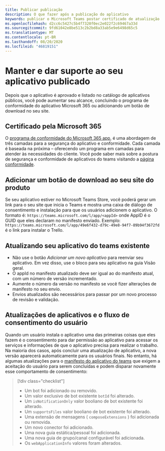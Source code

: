 ```yaml
---
title: Publicar publicação
description: O que fazer após a publicação do aplicativo
keywords: publicar o Microsoft Teams postar certificado de atualização
ms.openlocfilehash: d2cc6c5427c5b4f7320f0ec2e022f2c69467a33d
ms.sourcegitcommit: 9fd61042e8be513c2b2bd8a33ab5e9e6498d65c5
ms.translationtype: MT
ms.contentlocale: pt-BR
ms.lasthandoff: 08/20/2020
ms.locfileid: "46819151"
---
```

# <a name="maintain-and-support-your-published-app"></a>Manter e dar suporte ao seu aplicativo publicado 

Depois que o aplicativo é aprovado e listado no catálogo de aplicativos públicos, você pode aumentar seu alcance, concluindo o programa de conformidade do aplicativo Microsoft 365 ou adicionando um botão de download no seu site.

## <a name="microsoft-365-certified"></a>Certificado pela Microsoft 365

O [programa de conformidade do Microsoft 365 app](./application-certification.md), é uma abordagem de três camadas para a segurança do aplicativo e conformidade. Cada camada é baseada na próxima – oferecendo um programa em camadas para atender às necessidades do cliente. Você pode saber mais sobre a postura de segurança e conformidade de aplicativos do teams visitando a [página conformidade](https://docs.microsoft.com/microsoft-365-app-certification/teams/teams-apps).

## <a name="add-a-download-button-to-your-product-site"></a>Adicionar um botão de download ao seu site do produto

Se seu aplicativo estiver no Microsoft Teams Store, você poderá gerar um link para o seu site que inicia o Teams e mostra uma caixa de diálogo de consentimento e instalação para que os usuários adicionem o aplicativo.
O formato é:  `https://teams.microsoft.com/l/app/<appId>` onde AppID é o GUID que eles declaram no manifesto enviado.
Exemplo: `https://teams.microsoft.com/l/app/49e6f432-d79c-49e8-94f7-89b94f3672fd` é o link para instalar o Trello.

## <a name="updating-your-existing-teams-app"></a>Atualizando seu aplicativo do teams existente

* Não use o botão *Adicionar um novo aplicativo* para reenviar seu aplicativo. Em vez disso, use o bloco para seu aplicativo na guia Visão geral.
* O appId no manifesto atualizado deve ser igual ao do manifesto atual, com um número de versão incrementado.
* Aumente o número da versão no manifesto se você fizer alterações de manifesto no seu envio.
* Envios atualizados são necessários para passar por um novo processo de revisão e validação.

## <a name="app-updates-and-the-user-consent-flow"></a>Atualizações de aplicativos e o fluxo de consentimento do usuário

Quando um usuário instala o aplicativo uma das primeiras coisas que eles fazem é o consentimento para dar permissão ao aplicativo para acessar os serviços e informações de que o aplicativo precisa para realizar o trabalho. Na maioria dos casos, após concluir uma atualização de aplicativo, a nova versão aparecerá automaticamente para os usuários finais. No entanto, há algumas atualizações para o [manifesto do aplicativo do teams](../../../../resources/schema/manifest-schema.md) que exigem a aceitação do usuário para serem concluídas e podem disparar novamente esse comportamento de consentimento:

 >[!div class="checklist"]
>
> * Um bot foi adicionado ou removido.
> * Um valor exclusivo de bot existente `botId` foi alterado.
> * Um `isNotificationOnly` valor booliano de bot existente foi alterado.
> * Um `supportsFiles` valor booliano de bot existente foi alterado.
> * Uma extensão de mensagens ( `composeExtensions` ) foi adicionada ou removida.
> * Um novo conector foi adicionado.
> * Uma nova guia estática/pessoal foi adicionada.
> * Uma nova guia de grupo/canal configurável foi adicionada.
> * Os `webApplicationInfo` valores foram alterados.
>

